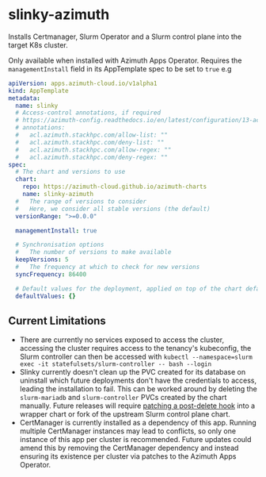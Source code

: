 # slinky-azimuth

Installs Certmanager, Slurm Operator and a Slurm control plane into the
target K8s cluster.

Only available when installed with Azimuth Apps Operator. Requires the
`managementInstall` field in its AppTemplate spec to be set to `true` e.g

```yaml
apiVersion: apps.azimuth-cloud.io/v1alpha1
kind: AppTemplate
metadata:
  name: slinky
  # Access-control annotations, if required
  # https://azimuth-config.readthedocs.io/en/latest/configuration/13-access-control/#annotations
  # annotations:
  #   acl.azimuth.stackhpc.com/allow-list: ""
  #   acl.azimuth.stackhpc.com/deny-list: ""
  #   acl.azimuth.stackhpc.com/allow-regex: ""
  #   acl.azimuth.stackhpc.com/deny-regex: ""
spec:
  # The chart and versions to use
  chart:
    repo: https://azimuth-cloud.github.io/azimuth-charts
    name: slinky-azimuth
  #   The range of versions to consider
  #   Here, we consider all stable versions (the default)
  versionRange: ">=0.0.0"

  managementInstall: true

  # Synchronisation options
  #   The number of versions to make available
  keepVersions: 5
  #   The frequency at which to check for new versions
  syncFrequency: 86400

  # Default values for the deployment, applied on top of the chart defaults
  defaultValues: {}
```

## Current Limitations

- There are currently no services exposed to access the cluster, accessing
  the cluster requires access to the tenancy's kubeconfig, the Slurm controller
  can then be accessed with
  `kubectl --namespace=slurm exec -it statefulsets/slurm-controller -- bash --login`
- Slinky currently doesn't clean up the PVC created for its database on uninstall
  which future deployments don't have the credentials to access, leading the
  installation to fail. This can be worked around by deleting the
  `slurm-mariadb` and `slurm-controller` PVCs created by the chart manually.
  Future releases will require
  [patching a post-delete hook](https://github.com/azimuth-cloud/azimuth-charts/blob/bed545c4c2d14a4c3f70f2896adf44cb3878b6a2/slinky-azimuth/templates/cleanup-pvcs.yml)
  into a wrapper chart or fork of the upstream Slurm control plane chart.
- CertManager is currently installed as a dependency of this app. Running multiple
  CertManager instances may lead to conflicts, so only one instance of this app
  per cluster is recommended. Future updates could amend this by removing the
  CertManager dependency and instead ensuring its existence per cluster
  via patches to the Azimuth Apps Operator.
